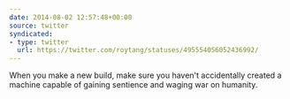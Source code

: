 ```yaml
---
date: 2014-08-02 12:57:48+00:00
source: twitter
syndicated:
- type: twitter
  url: https://twitter.com/roytang/statuses/495554056052436992/
---
```


When you make a new build, make sure you haven't accidentally created a machine capable of gaining sentience and waging war on humanity.
